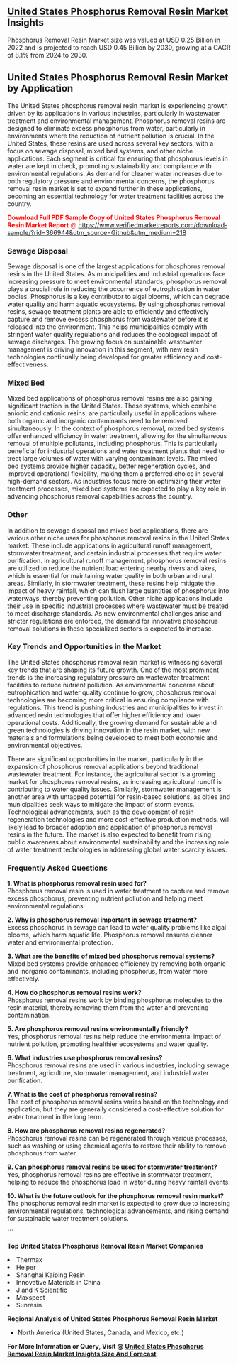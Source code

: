 <h2><a href="https://www.verifiedmarketreports.com/download-sample/?rid=366944&amp;utm_source=Github&amp;utm_medium=218" target="_blank">United States Phosphorus Removal Resin Market</a> Insights</h2><p>Phosphorus Removal Resin Market size was valued at USD 0.25 Billion in 2022 and is projected to reach USD 0.45 Billion by 2030, growing at a CAGR of 8.1% from 2024 to 2030.</p><p> <h2>United States Phosphorus Removal Resin Market by Application</h2> <p>The United States phosphorus removal resin market is experiencing growth driven by its applications in various industries, particularly in wastewater treatment and environmental management. Phosphorus removal resins are designed to eliminate excess phosphorus from water, particularly in environments where the reduction of nutrient pollution is crucial. In the United States, these resins are used across several key sectors, with a focus on sewage disposal, mixed bed systems, and other niche applications. Each segment is critical for ensuring that phosphorus levels in water are kept in check, promoting sustainability and compliance with environmental regulations. As demand for cleaner water increases due to both regulatory pressure and environmental concerns, the phosphorus removal resin market is set to expand further in these applications, becoming an essential technology for water treatment facilities across the country. <p><span class=""><span style="color: #ff0000;"><strong>Download Full PDF Sample Copy of United States Phosphorus Removal Resin Market Report</strong> @ </span><a href="https://www.verifiedmarketreports.com/download-sample/?rid=366944&amp;utm_source=Github&amp;utm_medium=218" target="_blank">https://www.verifiedmarketreports.com/download-sample/?rid=366944&amp;utm_source=Github&amp;utm_medium=218</a></span></p> <h3>Sewage Disposal</h3> <p>Sewage disposal is one of the largest applications for phosphorus removal resins in the United States. As municipalities and industrial operations face increasing pressure to meet environmental standards, phosphorus removal plays a crucial role in reducing the occurrence of eutrophication in water bodies. Phosphorus is a key contributor to algal blooms, which can degrade water quality and harm aquatic ecosystems. By using phosphorus removal resins, sewage treatment plants are able to efficiently and effectively capture and remove excess phosphorus from wastewater before it is released into the environment. This helps municipalities comply with stringent water quality regulations and reduces the ecological impact of sewage discharges. The growing focus on sustainable wastewater management is driving innovation in this segment, with new resin technologies continually being developed for greater efficiency and cost-effectiveness. <h3>Mixed Bed</h3> <p>Mixed bed applications of phosphorus removal resins are also gaining significant traction in the United States. These systems, which combine anionic and cationic resins, are particularly useful in applications where both organic and inorganic contaminants need to be removed simultaneously. In the context of phosphorus removal, mixed bed systems offer enhanced efficiency in water treatment, allowing for the simultaneous removal of multiple pollutants, including phosphorus. This is particularly beneficial for industrial operations and water treatment plants that need to treat large volumes of water with varying contaminant levels. The mixed bed systems provide higher capacity, better regeneration cycles, and improved operational flexibility, making them a preferred choice in several high-demand sectors. As industries focus more on optimizing their water treatment processes, mixed bed systems are expected to play a key role in advancing phosphorus removal capabilities across the country. <h3>Other</h3> <p>In addition to sewage disposal and mixed bed applications, there are various other niche uses for phosphorus removal resins in the United States market. These include applications in agricultural runoff management, stormwater treatment, and certain industrial processes that require water purification. In agricultural runoff management, phosphorus removal resins are utilized to reduce the nutrient load entering nearby rivers and lakes, which is essential for maintaining water quality in both urban and rural areas. Similarly, in stormwater treatment, these resins help mitigate the impact of heavy rainfall, which can flush large quantities of phosphorus into waterways, thereby preventing pollution. Other niche applications include their use in specific industrial processes where wastewater must be treated to meet discharge standards. As new environmental challenges arise and stricter regulations are enforced, the demand for innovative phosphorus removal solutions in these specialized sectors is expected to increase. <h3>Key Trends and Opportunities in the Market</h3> <p>The United States phosphorus removal resin market is witnessing several key trends that are shaping its future growth. One of the most prominent trends is the increasing regulatory pressure on wastewater treatment facilities to reduce nutrient pollution. As environmental concerns about eutrophication and water quality continue to grow, phosphorus removal technologies are becoming more critical in ensuring compliance with regulations. This trend is pushing industries and municipalities to invest in advanced resin technologies that offer higher efficiency and lower operational costs. Additionally, the growing demand for sustainable and green technologies is driving innovation in the resin market, with new materials and formulations being developed to meet both economic and environmental objectives.</p> <p>There are significant opportunities in the market, particularly in the expansion of phosphorus removal applications beyond traditional wastewater treatment. For instance, the agricultural sector is a growing market for phosphorus removal resins, as increasing agricultural runoff is contributing to water quality issues. Similarly, stormwater management is another area with untapped potential for resin-based solutions, as cities and municipalities seek ways to mitigate the impact of storm events. Technological advancements, such as the development of resin regeneration technologies and more cost-effective production methods, will likely lead to broader adoption and application of phosphorus removal resins in the future. The market is also expected to benefit from rising public awareness about environmental sustainability and the increasing role of water treatment technologies in addressing global water scarcity issues.</p> <h3>Frequently Asked Questions</h3> <p><strong>1. What is phosphorus removal resin used for?</strong><br>Phosphorus removal resin is used in water treatment to capture and remove excess phosphorus, preventing nutrient pollution and helping meet environmental regulations.</p> <p><strong>2. Why is phosphorus removal important in sewage treatment?</strong><br>Excess phosphorus in sewage can lead to water quality problems like algal blooms, which harm aquatic life. Phosphorus removal ensures cleaner water and environmental protection.</p> <p><strong>3. What are the benefits of mixed bed phosphorus removal systems?</strong><br>Mixed bed systems provide enhanced efficiency by removing both organic and inorganic contaminants, including phosphorus, from water more effectively.</p> <p><strong>4. How do phosphorus removal resins work?</strong><br>Phosphorus removal resins work by binding phosphorus molecules to the resin material, thereby removing them from the water and preventing contamination.</p> <p><strong>5. Are phosphorus removal resins environmentally friendly?</strong><br>Yes, phosphorus removal resins help reduce the environmental impact of nutrient pollution, promoting healthier ecosystems and water quality.</p> <p><strong>6. What industries use phosphorus removal resins?</strong><br>Phosphorus removal resins are used in various industries, including sewage treatment, agriculture, stormwater management, and industrial water purification.</p> <p><strong>7. What is the cost of phosphorus removal resins?</strong><br>The cost of phosphorus removal resins varies based on the technology and application, but they are generally considered a cost-effective solution for water treatment in the long term.</p> <p><strong>8. How are phosphorus removal resins regenerated?</strong><br>Phosphorus removal resins can be regenerated through various processes, such as washing or using chemical agents to restore their ability to remove phosphorus from water.</p> <p><strong>9. Can phosphorus removal resins be used for stormwater treatment?</strong><br>Yes, phosphorus removal resins are effective in stormwater treatment, helping to reduce the phosphorus load in water during heavy rainfall events.</p> <p><strong>10. What is the future outlook for the phosphorus removal resin market?</strong><br>The phosphorus removal resin market is expected to grow due to increasing environmental regulations, technological advancements, and rising demand for sustainable water treatment solutions.</p> ```</p><p><strong>Top United States Phosphorus Removal Resin Market Companies</strong></p><div data-test-id=""><p><li>Thermax</li><li> Helper</li><li> Shanghai Kaiping Resin</li><li> Innovative Materials in China</li><li> J and K Scientific</li><li> Maxspect</li><li> Sunresin</li></p><div><strong>Regional Analysis of&nbsp;United States Phosphorus Removal Resin Market</strong></div><ul><li dir="ltr"><p dir="ltr">North America&nbsp;(United States, Canada, and Mexico, etc.)</p></li></ul><p><strong>For More Information or Query, Visit @&nbsp;</strong><strong><a href="https://www.verifiedmarketreports.com/product/phosphorus-removal-resin-market/?utm_source=Github&amp;utm_medium=218" target="_blank">United States Phosphorus Removal Resin Market Insights Size And Forecast</a></strong></p></div>

